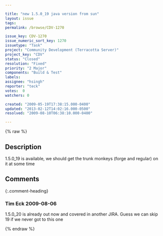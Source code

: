 ```yaml
---

title: "new 1.5.0_19 java version from sun"
layout: issue
tags: 
permalink: /browse/CDV-1270

issue_key: CDV-1270
issue_numeric_sort_key: 1270
issuetype: "Task"
project: "Community Development (Terracotta Server)"
project_key: "CDV"
status: "Closed"
resolution: "Fixed"
priority: "2 Major"
components: "Build & Test"
labels: 
assignee: "hsingh"
reporter: "teck"
votes:  0
watchers: 0

created: "2009-05-19T17:38:15.000-0400"
updated: "2013-02-12T14:02:16.000-0500"
resolved: "2009-08-10T06:38:10.000-0400"

---
```




{% raw %}



## Description

<div markdown="1" class="description">

1.5.0\_19 is available, we should get the trunk monkeys (forge and regular) on it at some time

</div>

## Comments


{:.comment-heading}
### **Tim Eck** <span class="date">2009-08-06</span>

<div markdown="1" class="comment">

1.5.0\_20 is already out now and covered in another JIRA. Guess we can skip 19 if we never got to this one


</div>



{% endraw %}
